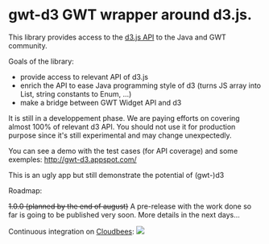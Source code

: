 gwt-d3 GWT wrapper around d3.js.
======

This library provides access to the [d3.js API](http://d3js.org/) to the Java and GWT community.

Goals of the library:
- provide access to relevant API of d3.js
- enrich the API to ease Java programming style of d3 (turns JS array into List, string constants to Enum, ...)
- make a bridge between GWT Widget API and d3 

It is still in a developpement phase. We are paying efforts on covering almost 100% of relevant d3 API.
You should not use it for production purpose since it's still experimental and may change unexpectedly.

You can see a demo with the test cases (for API coverage) and some exemples:
http://gwt-d3.appspot.com/

This is an ugly app but still demonstrate the potential of (gwt-)d3 


Roadmap:

~~1.0.0 (planned by the end of august)~~
A pre-release with the work done so far is going to be published very soon.
More details in the next days...


Continuous integration on <a href="https://gwt-d3.ci.cloudbees.com/job/CI%20of%20gwt-d3/">Cloudbees</a>:
<a href='https://gwt-d3.ci.cloudbees.com/job/CI%20of%20gwt-d3/'><img src='https://gwt-d3.ci.cloudbees.com/buildStatus/icon?job=CI of gwt-d3'></a>

